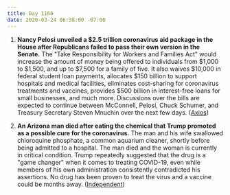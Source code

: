 ```yaml
---
title: Day 1160
date: 2020-03-24 06:38:00 -07:00
---
```


1. **Nancy Pelosi unveiled a $2.5 trillion coronavirus aid package in the House after Republicans failed to pass their own version in the Senate.** The "Take Responsibility for Workers and Families Act" would increase the amount of money being offered to individuals from $1,000 to $1,500, and up to $7,500 for a family of five. It also waives $10,000 in federal student loan payments, allocates $150 billion to support hospitals and medical facilities, eliminates cost-sharing for coronavirus treatments and vaccines, provides $500 billion in interest-free loans for small businesses, and much more. Discussions over the bills are expected to continue between McConnell, Pelosi, Chuck Schumer, and Treasury Secretary Steven Mnuchin over the next few days. ([Axios](https://www.axios.com/nancy-pelosi-coronavirus-stimulus-proposal-d7b4a9a0-610a-4324-a07b-6bb64e1f5c81.html))

2. **An Arizona man died after eating the chemical that Trump promoted as a possible cure for the coronavirus.** The man and his wife swallowed chloroquine phosphate, a common aquarium cleaner, shortly before being admitted to a hospital. The man died and the woman is currently in critical condition. Trump repeatedly suggested that the drug is a "game changer" when it comes to treating COVID-19, even while members of his own administration consistently contradicted his assertions. No drug has been proven to treat the virus and a vaccine could be months away. ([Independent](https://www.independent.co.uk/news/world/americas/chloroquine-phosphate-death-coronavirus-trump-treatment-covid-19-cure-malaria-cleaner-a9420176.html))